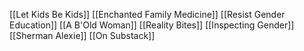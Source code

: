 [[Let Kids Be Kids]]
[[Enchanted Family Medicine]]
[[Resist Gender Education]]
[[A B'Old Woman]]
[[Reality Bites]]
[[Inspecting Gender]]
[[Sherman Alexie]]
[[On Substack]]